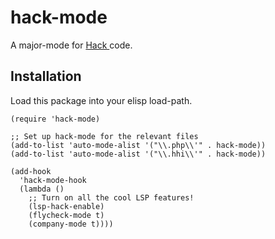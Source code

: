 # hack-mode
A major-mode for [ Hack ](https://hacklang.org/) code.

## Installation

Load this package into your elisp load-path.

```emacs-lisp
(require 'hack-mode)

;; Set up hack-mode for the relevant files
(add-to-list 'auto-mode-alist '("\\.php\\'" . hack-mode))
(add-to-list 'auto-mode-alist '("\\.hhi\\'" . hack-mode))

(add-hook
  'hack-mode-hook
  (lambda ()
    ;; Turn on all the cool LSP features!
    (lsp-hack-enable)
    (flycheck-mode t)
    (company-mode t))))
```
